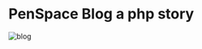 # PenSpace Blog a php story
![blog](https://github.com/Bodesx/penSpace-Blog/assets/104658283/01c0e36b-a6f1-4cee-94dc-fa9316fca4eb)
